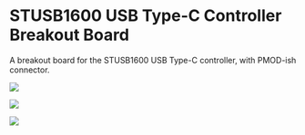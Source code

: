 # STUSB1600 USB Type-C Controller Breakout Board

A breakout board for the STUSB1600 USB Type-C controller, with PMOD-ish connector.

![](./img/front.png)

![](./img/back.png)

![](./img/sideways.png)

